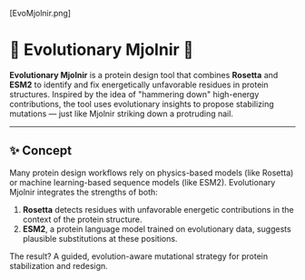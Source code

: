 [EvoMjolnir.png]

# 🧬 Evolutionary Mjolnir 🔨

**Evolutionary Mjolnir** is a protein design tool that combines **Rosetta** and **ESM2** to identify and fix energetically unfavorable residues in protein structures. Inspired by the idea of "hammering down" high-energy contributions, the tool uses evolutionary insights to propose stabilizing mutations — just like Mjolnir striking down a protruding nail.

---

## ✨ Concept

Many protein design workflows rely on physics-based models (like Rosetta) or machine learning-based sequence models (like ESM2). Evolutionary Mjolnir integrates the strengths of both:

1. **Rosetta** detects residues with unfavorable energetic contributions in the context of the protein structure.
2. **ESM2**, a protein language model trained on evolutionary data, suggests plausible substitutions at these positions.

The result? A guided, evolution-aware mutational strategy for protein stabilization and redesign.

